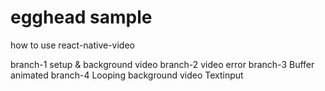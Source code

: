 # egghead sample

how to use react-native-video

branch-1 setup & background video
branch-2 video error
branch-3 Buffer animated
branch-4 Looping background video
        Textinput